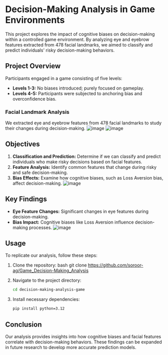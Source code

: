 # Decision-Making Analysis in Game Environments

This project explores the impact of cognitive biases on decision-making within a controlled game environment. By analyzing eye and eyebrow features extracted from 478 facial landmarks, we aimed to classify and predict individuals' risky decision-making behaviors.

## Project Overview

Participants engaged in a game consisting of five levels:
- **Levels 1-3:** No biases introduced; purely focused on gameplay.
- **Levels 4-5:** Participants were subjected to anchoring bias and overconfidence bias.

### Facial Landmark Analysis
We extracted eye and eyebrow features from 478 facial landmarks to study their changes during decision-making.
![image](https://github.com/user-attachments/assets/71ac46c2-5f92-491c-b452-29266f935b1d)
![image](https://github.com/user-attachments/assets/da09d6a0-3bf7-4235-a355-1c1a5bc0777b)


## Objectives

1. **Classification and Prediction:** Determine if we can classify and predict individuals who make risky decisions based on facial features.
2. **Feature Analysis:** Identify common features that change during risky and safe decision-making.
3. **Bias Effects:** Examine how cognitive biases, such as Loss Aversion bias, affect decision-making.
![image](https://github.com/user-attachments/assets/8c68494f-b60a-41f9-a772-36598a120dd6)

## Key Findings

- **Eye Feature Changes:** Significant changes in eye features during decision-making.
- **Bias Impact:** Cognitive biases like Loss Aversion influence decision-making processes.
![image](https://github.com/user-attachments/assets/f6b5b2b4-1b66-45f1-a34d-c648ef07a664)

## Usage

To replicate our analysis, follow these steps:

1. Clone the repository:
    bash
    git clone https://github.com/soroor-ag/Game_Decision-Making_Analysis
    
2. Navigate to the project directory:
    ```bash
    cd decision-making-analysis-game
    
3. Install necessary dependencies:
    ```bash
    pip install python=3.12
    ```


## Conclusion

Our analysis provides insights into how cognitive biases and facial features correlate with decision-making behaviors. These findings can be expanded in future research to develop more accurate prediction models.
